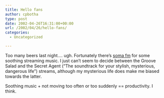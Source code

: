 ```yaml
---
title: Hello fans
author: cpbotha
type: post
date: 2002-04-26T16:31:00+00:00
url: /2002/04/26/hello-fans/
categories:
  - Uncategorized

---
```

Too many beers last night&#8230;. ugh. Fortunately there&#8217;s [soma fm][1] for some soothing streaming music. I just can&#8217;t seem to decide between the Groove Salad and the Secret Agent (&#8220;The soundtrack for your stylish, mysterious, dangerous life&#8221;) streams, although my mysterious life does make me biased towards the latter.

Soothing music + not moving too often or too suddenly == productivity. I think.

 [1]: http://www.somafm.com/
